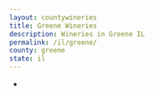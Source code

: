 ```yaml
---
layout: countywineries
title: Greene Wineries
description: Wineries in Greene IL
permalink: /il/greene/
county: greene
state: il
---
```

-
